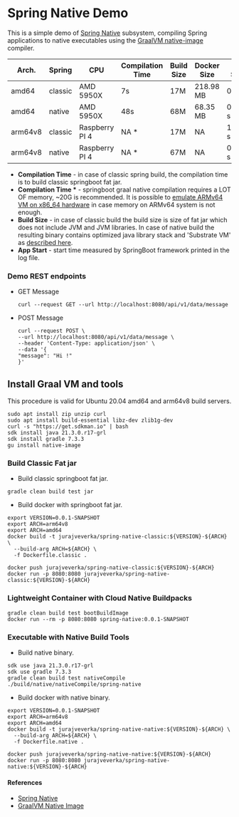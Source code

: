 # Spring Native Demo
This is a simple demo of [Spring Native](https://docs.spring.io/spring-native/docs/current/reference/htmlsingle/) subsystem, 
compiling Spring applications to native executables using the [GraalVM native-image](https://www.graalvm.org/reference-manual/native-image/) compiler.

| Arch.   | Spring  | CPU            | Compilation Time | Build Size | Docker Size | App Start | RSS Memory |
|---------|---------|----------------|------------------|------------|-------------|-----------|------------|
| amd64   | classic | AMD 5950X      | 7s               | 17M        | 218.98 MB   | 0.84 s    | 484.332 MB |
| amd64   | native  | AMD 5950X      | 48s              | 68M        | 68.35 MB    | 0.032 s   | 49.824 MB  |
| arm64v8 | classic | Raspberry PI 4 | NA *             | 17M        | NA          | 10.997 s  | 169.416 MB |
| arm64v8 | native  | Raspberry PI 4 | NA *             | 67M        | NA          | 0.161 s   | 71.820 MB  | 

* __Compilation Time__ - in case of classic spring build, the compilation time is to build classic springboot fat jar.
* __Compilation Time *__ - springboot graal native compilation requires a LOT OF memory, ~20G is recommended. 
  It is possible to [emulate ARMv64 VM on x86_64 hardware](https://github.com/jveverka/guildelines-and-procedures/tree/master/qemu) in case memory on ARMv64 system is not enough.
* __Build Size__ - in case of classic build the build size is size of fat jar which does not include JVM and JVM libraries.
  In case of native build the resulting binary contains optimized java library stack and 'Substrate VM' as [described here](https://www.graalvm.org/reference-manual/native-image/).  
* __App Start__ - start time measured by SpringBoot framework printed in the log file.

### Demo REST endpoints
* GET Message 
  ```
  curl --request GET --url http://localhost:8080/api/v1/data/message
  ```
* POST Message 
  ```
  curl --request POST \
  --url http://localhost:8080/api/v1/data/message \
  --header 'Content-Type: application/json' \
  --data '{
  "message": "Hi !"
  }'
  ```
  
## Install Graal VM and tools
This procedure is valid for Ubuntu 20.04 amd64 and arm64v8 build servers.
```
sudo apt install zip unzip curl
sudo apt install build-essential libz-dev zlib1g-dev
curl -s "https://get.sdkman.io" | bash
sdk install java 21.3.0.r17-grl
sdk install gradle 7.3.3
gu install native-image
```

### Build Classic Fat jar
* Build classic springboot fat jar.
```
gradle clean build test jar
```
* Build docker with springboot fat jar.
```
export VERSION=0.0.1-SNAPSHOT
export ARCH=arm64v8
export ARCH=amd64
docker build -t jurajveverka/spring-native-classic:${VERSION}-${ARCH} \
  --build-arg ARCH=${ARCH} \
  -f Dockerfile.classic .
  
docker push jurajveverka/spring-native-classic:${VERSION}-${ARCH}
docker run -p 8080:8080 jurajveverka/spring-native-classic:${VERSION}-${ARCH}
``` 

### Lightweight Container with Cloud Native Buildpacks
```
gradle clean build test bootBuildImage
docker run --rm -p 8080:8080 spring-native:0.0.1-SNAPSHOT
```

### Executable with Native Build Tools
* Build native binary.
```
sdk use java 21.3.0.r17-grl
sdk use gradle 7.3.3
gradle clean build test nativeCompile
./build/native/nativeCompile/spring-native
```
* Build docker with native binary.
```
export VERSION=0.0.1-SNAPSHOT
export ARCH=arm64v8
export ARCH=amd64
docker build -t jurajveverka/spring-native-native:${VERSION}-${ARCH} \
  --build-arg ARCH=${ARCH} \
  -f Dockerfile.native .
  
docker push jurajveverka/spring-native-native:${VERSION}-${ARCH}
docker run -p 8080:8080 jurajveverka/spring-native-native:${VERSION}-${ARCH}
```

#### References
* [Spring Native](https://docs.spring.io/spring-native/docs/0.11.1/reference/htmlsingle/#overview)
* [GraalVM Native Image](https://www.graalvm.org/reference-manual/native-image/)
